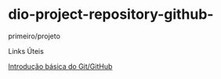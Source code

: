 # dio-project-repository-github-
primeiro/projeto

Links Úteis 

[Introdução básica do Git/GitHub](https://drive.google.com/file/d/1IZu0qohv1JOmxjEra1lknDiiStU68bl4/view)

